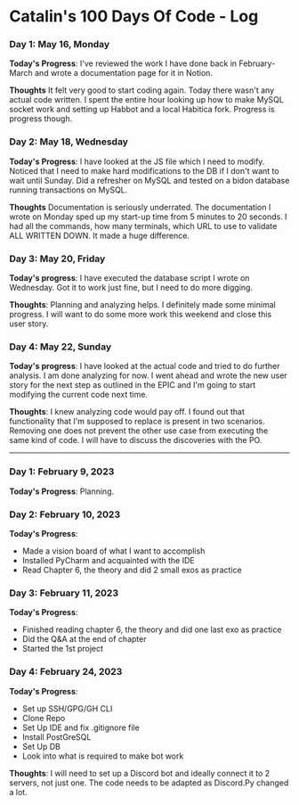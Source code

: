 # Catalin's 100 Days Of Code - Log
<!--
### Day 0: February 30, 2016 (Example 1)
##### (delete me or comment me out)

**Today's Progress**: Fixed CSS, worked on canvas functionality for the app.

**Thoughts:** I really struggled with CSS, but, overall, I feel like I am slowly getting better at it. Canvas is still new for me, but I managed to figure out some basic functionality.

**Link to work:** [Calculator App](http://www.example.com)

### Day 0: February 30, 2016 (Example 2)
##### (delete me or comment me out)

**Today's Progress**: Fixed CSS, worked on canvas functionality for the app.

**Thoughts**: I really struggled with CSS, but, overall, I feel like I am slowly getting better at it. Canvas is still new for me, but I managed to figure out some basic functionality.

**Link(s) to work**: [Calculator App](http://www.example.com)
-->

### Day 1: May 16, Monday

**Today's Progress**: I've reviewed the work I have done back in February-March and wrote a documentation page for it in Notion.

**Thoughts** It felt very good to start coding again. Today there wasn't any actual code written. I spent the entire hour looking up how to make MySQL socket work and setting up Habbot and a local Habitica fork. Progress is progress though.

### Day 2: May 18, Wednesday

**Today's Progress**: I have looked at the JS file which I need to modify. Noticed that I need to make hard modifications to the DB if I don't want to wait until Sunday. Did a refresher on MySQL and tested on a bidon database running transactions on MySQL. 

**Thoughts** Documentation is seriously underrated. The documentation I wrote on Monday sped up my start-up time from 5 minutes to 20 seconds. I had all the commands, how many terminals, which URL to use to validate ALL WRITTEN DOWN. It made a huge difference.

### Day 3: May 20, Friday

**Today's progress**: I have executed the database script I wrote on Wednesday. Got it to work just fine, but I need to do more digging. 

**Thoughts**: Planning and analyzing helps. I definitely made some minimal progress. I will want to do some more work this weekend and close this user story.


### Day 4: May 22, Sunday

**Today's progress**: I have looked at the actual code and tried to do further analysis. I am done analyzing for now. I went ahead and wrote the new user story for the next step as outlined in the EPIC and I'm going to start modifying the current code next time.

**Thoughts**: I knew analyzing code would pay off. I found out that functionality that I'm supposed to replace is present in two scenarios. Removing one does not prevent the other use case from executing the same kind of code. I will have to discuss the discoveries with the PO.

---
### Day 1: February 9, 2023 

**Today's Progress**: Planning.

### Day 2: February 10, 2023

**Today's Progress**: 
- Made a vision board of what I want to accomplish
- Installed PyCharm and acquainted with the IDE
- Read Chapter 6, the theory and did 2 small exos as practice

### Day 3: February 11, 2023

**Today's Progress**: 
- Finished reading chapter 6, the theory and did one last exo as practice
- Did the Q&A at the end of chapter
- Started the 1st project

### Day 4: February 24, 2023

**Today's Progress**: 
* Set up SSH/GPG/GH CLI
* Clone Repo
* Set Up IDE and fix .gitignore file
* Install PostGreSQL
* Set Up DB
* Look into what is required to make bot work

**Thoughts**: I will need to set up a Discord bot and ideally connect it to 2 servers, not just one. The code needs to be adapted as Discord.Py changed a lot.